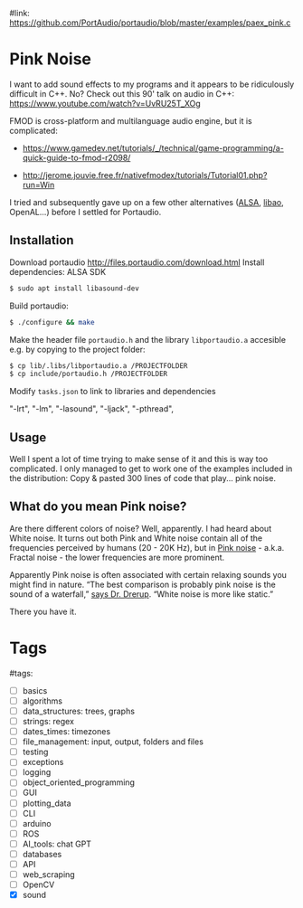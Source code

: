 #link: https://github.com/PortAudio/portaudio/blob/master/examples/paex_pink.c

# Pink Noise

I want to add sound effects to my programs and it appears to be ridiculously difficult in C++. No? Check out this 90' talk on audio in C++: https://www.youtube.com/watch?v=UvRU25T_XOg

FMOD is cross-platform and multilanguage audio engine, but it is complicated:
* https://www.gamedev.net/tutorials/_/technical/game-programming/a-quick-guide-to-fmod-r2098/

* http://jerome.jouvie.free.fr/nativefmodex/tutorials/Tutorial01.php?run=Win

I tried and subsequently gave up on a few other alternatives ([ALSA](https://www.linuxjournal.com/article/6735), [libao](https://xiph.org/ao/), OpenAL...) before I settled for Portaudio.

## Installation
Download portaudio http://files.portaudio.com/download.html
Install dependencies: ALSA SDK
```bash
$ sudo apt install libasound-dev
```
Build portaudio:
```bash
$ ./configure && make
```

Make the header file `portaudio.h` and the library `libportaudio.a` accesible e.g. by copying to the project folder: 

```bash
$ cp lib/.libs/libportaudio.a /PROJECTFOLDER
$ cp include/portaudio.h /PROJECTFOLDER
```

Modify `tasks.json` to link to libraries and dependencies  

"-lrt", 
"-lm", 
"-lasound", 
"-ljack", 
"-pthread",

## Usage
Well I spent a lot of time trying to make sense of it and this is way too complicated. I only managed to get to work one of the examples included in the distribution: Copy & pasted 300 lines of code that play... pink noise. 

## What do you mean Pink noise? 

Are there different colors of noise? Well, apparently. I had heard about White noise. It turns out both Pink and White noise contain all of the frequencies perceived by humans (20 - 20K Hz), but in [Pink noise](https://en.wikipedia.org/wiki/Pink_noise) - a.k.a. Fractal noise - the lower frequencies are more prominent. 

Apparently Pink noise is often associated with certain relaxing sounds you might find in nature.  “The best comparison is probably pink noise is the sound of a waterfall,” [says Dr. Drerup](https://health.clevelandclinic.org/why-pink-noise-might-just-help-you-get-a-better-nights-sleep/). “White noise is more like static.” 

There you have it. 

# Tags
#tags: 

- [ ] basics
- [ ] algorithms
- [ ] data_structures: trees, graphs
- [ ] strings: regex
- [ ] dates_times: timezones
- [ ] file_management: input, output, folders and files
- [ ] testing
- [ ] exceptions
- [ ] logging
- [ ] object_oriented_programming
- [ ] GUI
- [ ] plotting_data
- [ ] CLI
- [ ] arduino
- [ ] ROS
- [ ] AI_tools: chat GPT
- [ ] databases
- [ ] API
- [ ] web_scraping
- [ ] OpenCV
- [x] sound